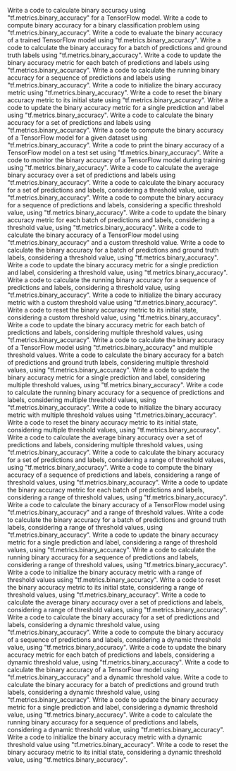 Write a code to calculate binary accuracy using "tf.metrics.binary_accuracy" for a TensorFlow model.
Write a code to compute binary accuracy for a binary classification problem using "tf.metrics.binary_accuracy".
Write a code to evaluate the binary accuracy of a trained TensorFlow model using "tf.metrics.binary_accuracy".
Write a code to calculate the binary accuracy for a batch of predictions and ground truth labels using "tf.metrics.binary_accuracy".
Write a code to update the binary accuracy metric for each batch of predictions and labels using "tf.metrics.binary_accuracy".
Write a code to calculate the running binary accuracy for a sequence of predictions and labels using "tf.metrics.binary_accuracy".
Write a code to initialize the binary accuracy metric using "tf.metrics.binary_accuracy".
Write a code to reset the binary accuracy metric to its initial state using "tf.metrics.binary_accuracy".
Write a code to update the binary accuracy metric for a single prediction and label using "tf.metrics.binary_accuracy".
Write a code to calculate the binary accuracy for a set of predictions and labels using "tf.metrics.binary_accuracy".
Write a code to compute the binary accuracy of a TensorFlow model for a given dataset using "tf.metrics.binary_accuracy".
Write a code to print the binary accuracy of a TensorFlow model on a test set using "tf.metrics.binary_accuracy".
Write a code to monitor the binary accuracy of a TensorFlow model during training using "tf.metrics.binary_accuracy".
Write a code to calculate the average binary accuracy over a set of predictions and labels using "tf.metrics.binary_accuracy".
Write a code to calculate the binary accuracy for a set of predictions and labels, considering a threshold value, using "tf.metrics.binary_accuracy".
Write a code to compute the binary accuracy for a sequence of predictions and labels, considering a specific threshold value, using "tf.metrics.binary_accuracy".
Write a code to update the binary accuracy metric for each batch of predictions and labels, considering a threshold value, using "tf.metrics.binary_accuracy".
Write a code to calculate the binary accuracy of a TensorFlow model using "tf.metrics.binary_accuracy" and a custom threshold value.
Write a code to calculate the binary accuracy for a batch of predictions and ground truth labels, considering a threshold value, using "tf.metrics.binary_accuracy".
Write a code to update the binary accuracy metric for a single prediction and label, considering a threshold value, using "tf.metrics.binary_accuracy".
Write a code to calculate the running binary accuracy for a sequence of predictions and labels, considering a threshold value, using "tf.metrics.binary_accuracy".
Write a code to initialize the binary accuracy metric with a custom threshold value using "tf.metrics.binary_accuracy".
Write a code to reset the binary accuracy metric to its initial state, considering a custom threshold value, using "tf.metrics.binary_accuracy".
Write a code to update the binary accuracy metric for each batch of predictions and labels, considering multiple threshold values, using "tf.metrics.binary_accuracy".
Write a code to calculate the binary accuracy of a TensorFlow model using "tf.metrics.binary_accuracy" and multiple threshold values.
Write a code to calculate the binary accuracy for a batch of predictions and ground truth labels, considering multiple threshold values, using "tf.metrics.binary_accuracy".
Write a code to update the binary accuracy metric for a single prediction and label, considering multiple threshold values, using "tf.metrics.binary_accuracy".
Write a code to calculate the running binary accuracy for a sequence of predictions and labels, considering multiple threshold values, using "tf.metrics.binary_accuracy".
Write a code to initialize the binary accuracy metric with multiple threshold values using "tf.metrics.binary_accuracy".
Write a code to reset the binary accuracy metric to its initial state, considering multiple threshold values, using "tf.metrics.binary_accuracy".
Write a code to calculate the average binary accuracy over a set of predictions and labels, considering multiple threshold values, using "tf.metrics.binary_accuracy".
Write a code to calculate the binary accuracy for a set of predictions and labels, considering a range of threshold values, using "tf.metrics.binary_accuracy".
Write a code to compute the binary accuracy of a sequence of predictions and labels, considering a range of threshold values, using "tf.metrics.binary_accuracy".
Write a code to update the binary accuracy metric for each batch of predictions and labels, considering a range of threshold values, using "tf.metrics.binary_accuracy".
Write a code to calculate the binary accuracy of a TensorFlow model using "tf.metrics.binary_accuracy" and a range of threshold values.
Write a code to calculate the binary accuracy for a batch of predictions and ground truth labels, considering a range of threshold values, using "tf.metrics.binary_accuracy".
Write a code to update the binary accuracy metric for a single prediction and label, considering a range of threshold values, using "tf.metrics.binary_accuracy".
Write a code to calculate the running binary accuracy for a sequence of predictions and labels, considering a range of threshold values, using "tf.metrics.binary_accuracy".
Write a code to initialize the binary accuracy metric with a range of threshold values using "tf.metrics.binary_accuracy".
Write a code to reset the binary accuracy metric to its initial state, considering a range of threshold values, using "tf.metrics.binary_accuracy".
Write a code to calculate the average binary accuracy over a set of predictions and labels, considering a range of threshold values, using "tf.metrics.binary_accuracy".
Write a code to calculate the binary accuracy for a set of predictions and labels, considering a dynamic threshold value, using "tf.metrics.binary_accuracy".
Write a code to compute the binary accuracy of a sequence of predictions and labels, considering a dynamic threshold value, using "tf.metrics.binary_accuracy".
Write a code to update the binary accuracy metric for each batch of predictions and labels, considering a dynamic threshold value, using "tf.metrics.binary_accuracy".
Write a code to calculate the binary accuracy of a TensorFlow model using "tf.metrics.binary_accuracy" and a dynamic threshold value.
Write a code to calculate the binary accuracy for a batch of predictions and ground truth labels, considering a dynamic threshold value, using "tf.metrics.binary_accuracy".
Write a code to update the binary accuracy metric for a single prediction and label, considering a dynamic threshold value, using "tf.metrics.binary_accuracy".
Write a code to calculate the running binary accuracy for a sequence of predictions and labels, considering a dynamic threshold value, using "tf.metrics.binary_accuracy".
Write a code to initialize the binary accuracy metric with a dynamic threshold value using "tf.metrics.binary_accuracy".
Write a code to reset the binary accuracy metric to its initial state, considering a dynamic threshold value, using "tf.metrics.binary_accuracy".